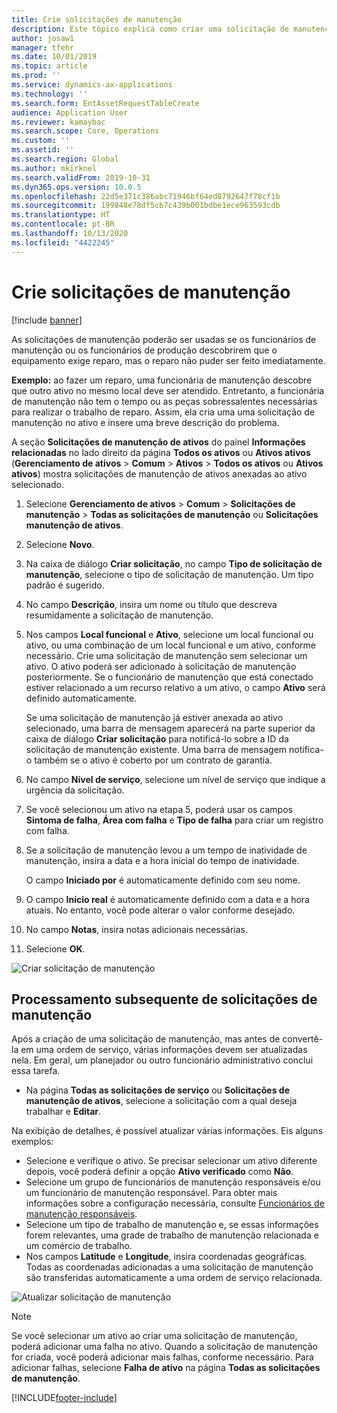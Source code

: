 ```yaml
---
title: Crie solicitações de manutenção
description: Este tópico explica como criar uma solicitação de manutenção em Gerenciamento de Ativos.
author: josaw1
manager: tfehr
ms.date: 10/01/2019
ms.topic: article
ms.prod: ''
ms.service: dynamics-ax-applications
ms.technology: ''
ms.search.form: EntAssetRequestTableCreate
audience: Application User
ms.reviewer: kamaybac
ms.search.scope: Core, Operations
ms.custom: ''
ms.assetid: ''
ms.search.region: Global
ms.author: mkirknel
ms.search.validFrom: 2019-10-31
ms.dyn365.ops.version: 10.0.5
ms.openlocfilehash: 22d5e371c386abc71946bf64ed8792647f78cf1b
ms.sourcegitcommit: 199848e78df5cb7c439b001bdbe1ece963593cdb
ms.translationtype: HT
ms.contentlocale: pt-BR
ms.lasthandoff: 10/13/2020
ms.locfileid: "4422245"
---
```

# <a name="create-maintenance-requests"></a>Crie solicitações de manutenção

[!include [banner](../../includes/banner.md)]

 

As solicitações de manutenção poderão ser usadas se os funcionários de manutenção ou os funcionários de produção descobrirem que o equipamento exige reparo, mas o reparo não puder ser feito imediatamente.

**Exemplo:** ao fazer um reparo, uma funcionária de manutenção descobre que outro ativo no mesmo local deve ser atendido. Entretanto, a funcionária de manutenção não tem o tempo ou as peças sobressalentes necessárias para realizar o trabalho de reparo. Assim, ela cria uma uma solicitação de manutenção no ativo e insere uma breve descrição do problema.

A seção **Solicitações de manutenção de ativos** do painel **Informações relacionadas** no lado direito da página **Todos os ativos** ou **Ativos ativos** (**Gerenciamento de ativos** \> **Comum** \> **Ativos** \> **Todos os ativos** ou **Ativos ativos**) mostra solicitações de manutenção de ativos anexadas ao ativo selecionado.

1. Selecione **Gerenciamento de ativos** \> **Comum** \> **Solicitações de manutenção** \> **Todas as solicitações de manutenção** ou **Solicitações manutenção de ativos**.
2. Selecione **Novo**.
3. Na caixa de diálogo **Criar solicitação**, no campo **Tipo de solicitação de manutenção**, selecione o tipo de solicitação de manutenção. Um tipo padrão é sugerido.
4. No campo **Descrição**, insira um nome ou título que descreva resumidamente a solicitação de manutenção.
5. Nos campos **Local funcional** e **Ativo**, selecione um local funcional ou ativo, ou uma combinação de um local funcional e um ativo, conforme necessário. Crie uma solicitação de manutenção sem selecionar um ativo. O ativo poderá ser adicionado à solicitação de manutenção posteriormente. Se o funcionário de manutenção que está conectado estiver relacionado a um recurso relativo a um ativo, o campo **Ativo** será definido automaticamente.

    Se uma solicitação de manutenção já estiver anexada ao ativo selecionado, uma barra de mensagem aparecerá na parte superior da caixa de diálogo **Criar solicitação** para notificá-lo sobre a ID da solicitação de manutenção existente. Uma barra de mensagem notifica-o também se o ativo é coberto por um contrato de garantia.

6. No campo **Nível de serviço**, selecione um nível de serviço que indique a urgência da solicitação.
7. Se você selecionou um ativo na etapa 5, poderá usar os campos **Sintoma de falha**, **Área com falha** e **Tipo de falha** para criar um registro com falha.
8. Se a solicitação de manutenção levou a um tempo de inatividade de manutenção, insira a data e a hora inicial do tempo de inatividade.

    O campo **Iniciado por** é automaticamente definido com seu nome.

10. O campo **Início real** é automaticamente definido com a data e a hora atuais. No entanto, você pode alterar o valor conforme desejado.
11. No campo **Notas**, insira notas adicionais necessárias.
12. Selecione **OK**.

![Criar solicitação de manutenção](media/03-manage-maintenance-requests.png)

## <a name="subsequent-processing-of-maintenance-requests"></a>Processamento subsequente de solicitações de manutenção

Após a criação de uma solicitação de manutenção, mas antes de convertê-la em uma ordem de serviço, várias informações devem ser atualizadas nela. Em geral, um planejador ou outro funcionário administrativo conclui essa tarefa.

- Na página **Todas as solicitações de serviço** ou **Solicitações de manutenção de ativos**, selecione a solicitação com a qual deseja trabalhar e **Editar**.

Na exibição de detalhes, é possível atualizar várias informações. Eis alguns exemplos:

- Selecione e verifique o ativo. Se precisar selecionar um ativo diferente depois, você poderá definir a opção **Ativo verificado** como **Não**.
- Selecione um grupo de funcionários de manutenção responsáveis e/ou um funcionário de manutenção responsável. Para obter mais informações sobre a configuração necessária, consulte [Funcionários de manutenção responsáveis](../setup-for-maintenance-requests/responsible-workers.md).
- Selecione um tipo de trabalho de manutenção e, se essas informações forem relevantes, uma grade de trabalho de manutenção relacionada e um comércio de trabalho.
- Nos campos **Latitude** e **Longitude**, insira coordenadas geográficas. Todas as coordenadas adicionadas a uma solicitação de manutenção são transferidas automaticamente a uma ordem de serviço relacionada. 

![Atualizar solicitação de manutenção](media/04-manage-maintenance-requests.png)

> [!NOTE]
> Se você selecionar um ativo ao criar uma solicitação de manutenção, poderá adicionar uma falha no ativo. Quando a solicitação de manutenção for criada, você poderá adicionar mais falhas, conforme necessário. Para adicionar falhas, selecione **Falha de ativo** na página **Todas as solicitações de manutenção**.


[!INCLUDE[footer-include](../../../includes/footer-banner.md)]